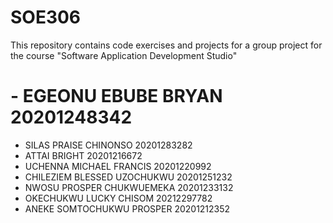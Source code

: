 # SOE306
This repository contains code exercises and projects for a group project for the course "Software Application Development Studio"
# - EGEONU EBUBE BRYAN           20201248342
- SILAS PRAISE CHINONSO        20201283282
- ATTAI BRIGHT                 20201216672
- UCHENNA MICHAEL FRANCIS      20201220992
- CHILEZIEM BLESSED UZOCHUKWU  20201251232
- NWOSU PROSPER CHUKWUEMEKA    20201233132
- OKECHUKWU LUCKY CHISOM       20212297782
- ANEKE SOMTOCHUKWU PROSPER    20201212352
